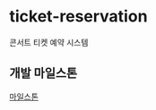 # ticket-reservation
 콘서트 티켓 예약 시스템

## 개발 마일스톤
[마일스톤](https://github.com/users/maiorem/projects/2)
